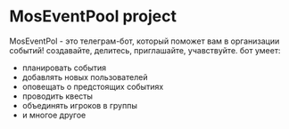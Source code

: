 # MosEventPool project
MosEventPol - это телеграм-бот, который поможет вам в организации событий! создавайте, делитесь, приглашайте, учавствуйте. бот умеет:
- планировать события
- добавлять новых пользователей
- оповещать о предстоящих событиях
- проводить квесты
- объединять игроков в группы
- и многое другое
